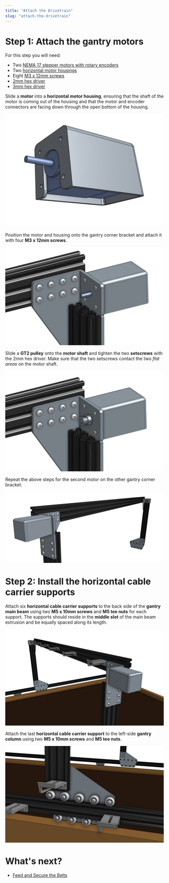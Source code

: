 ```yaml
---
title: "Attach the Drivetrain"
slug: "attach-the-drivetrain"
---
```


# Step 1: Attach the gantry motors
For this step you will need:
* Two [NEMA 17 stepper motors with rotary encoders](../../Extras/bom/electronics-and-wiring.md#nema-17-stepper-motors-with-rotary-encoders)
* Two [horizontal motor housings](../../Extras/bom/plastic-parts.md#horizontal-motor-housings)
* Eight [M3 x 12mm screws](../../Extras/bom/fasteners-and-hardware.md#m3-screws)
* [2mm hex driver](../../Extras/bom/miscellaneous.md#2mm-hex-driver)
* [3mm hex driver](../../Extras/bom/miscellaneous.md#3mm-hex-driver)

Slide a **motor** into a **horizontal motor housing**, ensuring that the shaft of the motor is coming out of the housing and that the motor and encoder connectors are facing down through the open bottom of the housing.

![Screen Shot 2016-11-26 at 2.11.26 PM.png](_images/Screen_Shot_2016-11-26_at_2.11.26_PM.png)

Position the motor and housing onto the gantry corner bracket and attach it with four **M3 x 12mm screws**.

![motor.JPG](_images/motor.JPG)

Slide a **GT2 pulley** onto the **motor shaft** and tighten the two **setscrews** with the 2mm hex driver. Make sure that the two setscrews contact the two *flat areas* on the motor shaft.

![pulley.JPG](_images/pulley.JPG)

Repeat the above steps for the second motor on the other gantry corner bracket.

![second motor.JPG](_images/second_motor.JPG)

# Step 2: Install the horizontal cable carrier supports
Attach six **horizontal cable carrier supports** to the back side of the **gantry main beam** using two **M5 x 10mm screws** and **M5 tee nuts** for each support. The supports should reside in the **middle slot** of the main beam extrusion and be equally spaced along its length.

![cc supports gantry.JPG](_images/cc_supports_gantry.JPG)

Attach the last **horizontal cable carrier support** to the left-side **gantry column** using two **M5 x 10mm screws** and **M5 tee nuts**.

![cc support lone.JPG](_images/cc_support_lone.JPG)


# What's next?

 * [Feed and Secure the Belts](feed-and-secure-the-belts.md)
